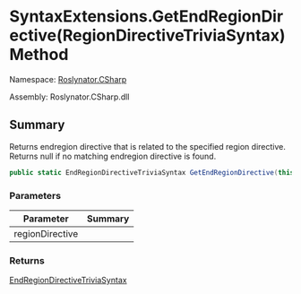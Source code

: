 # SyntaxExtensions\.GetEndRegionDirective\(RegionDirectiveTriviaSyntax\) Method

Namespace: [Roslynator.CSharp](../../README.md)

Assembly: Roslynator\.CSharp\.dll

## Summary

Returns endregion directive that is related to the specified region directive\. Returns null if no matching endregion directive is found\.

```csharp
public static EndRegionDirectiveTriviaSyntax GetEndRegionDirective(this RegionDirectiveTriviaSyntax regionDirective)
```

### Parameters

| Parameter | Summary |
| --------- | ------- |
| regionDirective | |

### Returns

[EndRegionDirectiveTriviaSyntax](https://docs.microsoft.com/en-us/dotnet/api/microsoft.codeanalysis.csharp.syntax.endregiondirectivetriviasyntax)




